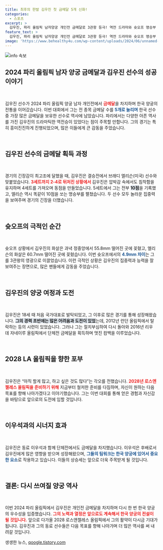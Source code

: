 ```yaml
---
title: 최후의 한발 김우진 첫 금메달 5개 신화!
categories:
  - 스포츠
excerpt: >
  김우진, 파리 올림픽 남자양궁 개인전 금메달로 3관왕 등극! 역전 드라마와 슛오프 명승부 속에 올림픽 금메달 수는 총 5개로 늘리며 한국 아이콘으로 자리매김했다. “LA올림픽을 향해 새 도약!”
feature_text: >
  김우진, 파리 올림픽 남자양궁 개인전 금메달로 3관왕 등극! 역전 드라마와 슛오프 명승부 속에 올림픽 금메달 수는 총 5개로 늘리며 한국 아이콘으로 자리매김했다. “LA올림픽을 향해 새 도약!”
image: 'https://www.behealthy4u.com/wp-content/uploads/2024/06/unnamed-file.png'
---
```


<p><img src="https://www.behealthy4u.com/wp-content/uploads/2024/06/unnamed-file.png" alt="info 속보" /></p>

<h2 data-ke-size="size26">2024 파리 올림픽 남자 양궁 금메달과 김우진 선수의 성공 이야기</h2>

<p data-ke-size="size16">&nbsp;</p>

<p>김우진 선수가 2024 파리 올림픽 양궁 남자 개인전에서 <b><span style="color: #ee2323;">금메달</span></b>을 차지하며 한국 양궁의 전통을 이어갔습니다. 이번 대회에서 그는 전 종목 금메달 수를 <b><span style="color: #1a5490;">5개로 늘리며</span></b> 한국 선수 중 가장 많은 금메달을 보유한 선수로 역사에 남았습니다. 파리에서는 다양한 아픈 역사를 가진 김우진의 드라마틱한 역전승이 있었다는 점이 주목할 만합니다. 그의 경기는 특히 흥미진진하게 진행되었으며, 많은 이들에게 큰 감동을 주었습니다. </p>

<p data-ke-size="size16">&nbsp;</p>

<h2 data-ke-size="size26">김우진 선수의 금메달 획득 과정</h2>

<p data-ke-size="size16">&nbsp;</p>

<p>경기의 긴장감이 최고조에 달했을 때, 김우진은 결승전에서 브래디 엘리슨(미국) 선수와 맞붙었습니다. <b><span style="color: #ee2323;">3세트까지 2-4로 뒤처진 상황에서 </span></b>김우진은 압박감 속에서도 침착함을 유지하며 4세트를 가져오며 동점을 만들었습니다. 5세트에서 그는 전부 <b><span style="background-color: #21538527;">10점</span></b>을 기록했고, 엘리슨 역시 똑같이 10점을 쏘는 명승부를 펼쳤습니다. 두 선수 모두 놀라운 집중력을 보여주며 경기의 긴장을 더했습니다.</p>

<p data-ke-size="size16">&nbsp;</p>

<h2 data-ke-size="size26">슛오프의 극적인 순간</h2>

<p data-ke-size="size16">&nbsp;</p>

<p>슛오프 상황에서 김우진의 화살은 과녁 정중앙에서 55.8mm 떨어진 곳에 꽂혔고, 엘리슨의 화살은 60.7mm 떨어진 곳에 꽂혔습니다. 이번 슛오프에서의 <b><span style="color: #1a5490;">4.9mm 차이</span></b>는 그를 3관왕의 영광으로 이끌었습니다. 이런 극적인 상황은 김우진의 집중력과 능력을 잘 보여주는 장면으로, 많은 팬들에게 감동을 주었습니다. </p>

<p data-ke-size="size16">&nbsp;</p>

<h2 data-ke-size="size26">김우진의 양궁 여정과 도전</h2>

<p data-ke-size="size16">&nbsp;</p>

<p>김우진은 18세 때 처음 국가대표로 발탁되었고, 그 이후로 많은 경기를 통해 성장해왔습니다. <b><span style="background-color: #21538527;">그의 경력 초반에는 많은 어려움과 도전이 있었</span></b>는데, 2012년 런던 올림픽에서 탈락하는 등의 시련이 있었습니다. 그러나 그는 절치부심하여 다시 돌아와 2016년 리우 데 자네이루 올림픽에서 단체전 금메달을 획득하며 멋진 컴백을 이루었습니다. </p>

<p data-ke-size="size16">&nbsp;</p>

<h2 data-ke-size="size26">2028 LA 올림픽을 향한 포부</h2>

<p data-ke-size="size16">&nbsp;</p>

<p>김우진은 “아직 할게 많고, 하고 싶은 것도 많다”는 각오를 전했습니다. <b><span style="color: #ee2323;">2028년 로스앤젤레스 올림픽을 준비하기 위해</span></b> 지금부터 철저한 준비를 다짐하며, 자신이 원하는 다음 목표를 향해 나아가겠다고 이야기했습니다. 그는 이번 대회를 통해 얻은 경험과 자신감을 바탕으로 앞으로의 도전에 임할 것입니다.</p>

<p data-ke-size="size16">&nbsp;</p>

<h2 data-ke-size="size26">이우석과의 시너지 효과</h2>

<p data-ke-size="size16">&nbsp;</p>

<p>김우진은 동료 이우석과 함께 단체전에서도 금메달을 차지했습니다. 이우석은 후배로서 김우진에게 많은 영향을 받으며 성장해왔으며, <b><span style="color: #1a5490;">그들의 팀워크는 한국 양궁에 있어서 중요한 요소</span></b>로 작용하고 있습니다. 이들의 상승세는 앞으로 더욱 주목받게 될 것입니다.</p>

<p data-ke-size="size16">&nbsp;</p>

<h2 data-ke-size="size26">결론: 다시 쓰여질 양궁 역사</h2>

<p data-ke-size="size16">&nbsp;</p>

<p>이번 2024 파리 올림픽에서 김우진은 개인전 금메달을 차지하며 다시 한 번 한국 양궁의 우수성을 입증했습니다. <b><span style="color: #ee2323;">그의 노력과 열정은 앞으로도 계속해서 한국 양궁의 전설이 될 것입니다.</span></b> 앞으로 다가올 2028 로스앤젤레스 올림픽에서 그의 활약이 다시금 기대가 됩니다. 김우진과 그의 동료 선수들은 다음 목표를 향해 나아가며 더 많은 역사를 써 내려갈 것입니다.</p>
생생한 뉴스, <a href="https://qoogle.tistory.com" rel="dofollow">qoogle.tistory.com</a>


